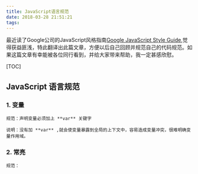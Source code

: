 ```yaml
---
title: JavaScript语言规范
date: 2018-03-28 21:51:21
tags:
---
```


最近读了Google公司的JavaScript风格指南[Google JavaScript Style Guide](http://google-styleguide.googlecode.com/svn/trunk/javascriptguide.xml),觉得获益匪浅，特此翻译出此篇文章，方便以后自己回顾并规范自己的代码规范。如果这篇文章有幸能被各位同行看到，并给大家带来帮助，我一定甚感欣慰。

[TOC]

## JavaScript 语言规范

### 1. 变量

    规范：声明变量必须加上 **var** 关键字

    说明：没有加 **var** ,就会使变量暴露到全局的上下文中，容易造成变量冲突，很难明确变量作用域。


### 2. 常亮

    规范：
